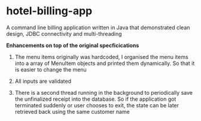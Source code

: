 # hotel-billing-app
<p>A command line billing application written in Java that demonstrated clean design, JDBC connectivity and multi-threading</p>

<b>Enhancements on top of the original specficications</b>
1) The menu items originally was hardcoded, I organised the menu items into a array of MenuItem objects and printed them dynamically. So that it is easier to change the menu

2) All inputs are validated

3) There is a second thread running in the background to periodically save the unfinalized receipt into the database. So if the application got terminated suddenly or user chooses to exit, the state can be later retrieved back using the same customer name
